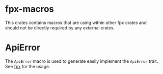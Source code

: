 # fpx-macros

This crates contains macros that are using within other fpx crates and should
not be directly required by any external crates.

# ApiError

The `ApiError` macro is used to generate easily implement the `ApiError` trait.
See [fpx](../fpx) for the usage.
